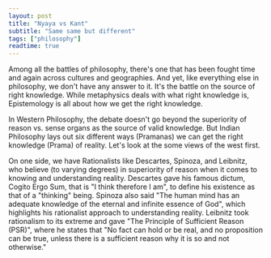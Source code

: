 ```yaml
---
layout: post
title: "Nyaya vs Kant"
subtitle: "Same same but different"
tags: ["philosophy"]
readtime: true
---
```


Among all the battles of philosophy, there's one that has been fought time and again across cultures and geographies. And yet, like everything else in philosophy, we don't have any answer to it. It's the battle on the source of right knowledge. While metaphysics deals with what right knowledge is, Epistemology is all about how we get the right knowledge. 

In Western Philosophy, the debate doesn't go beyond the superiority of reason vs. sense organs as the source of valid knowledge. But Indian Philosophy lays out six different ways (Pramanas) we can get the right knowledge (Prama) of reality. Let's look at the some views of the west first.

On one side, we have Rationalists like Descartes, Spinoza, and Leibnitz, who believe (to varying degrees) in superiority of reason when it comes to knowing and understanding reality. Descartes gave his famous dictum, Cogito Ergo Sum, that is "I think therefore I am", to define his existence as that of a "thinking" being. Spinoza also said "The human mind has an adequate knowledge of the eternal and infinite essence of God", which highlights his rationalist approach to understanding reality. Leibnitz took rationalism to its extreme and gave "The Principle of Sufficient Reason (PSR)", where he states that "No fact can hold or be real, and no proposition can be true, unless there is a sufficient reason why it is so and not otherwise."